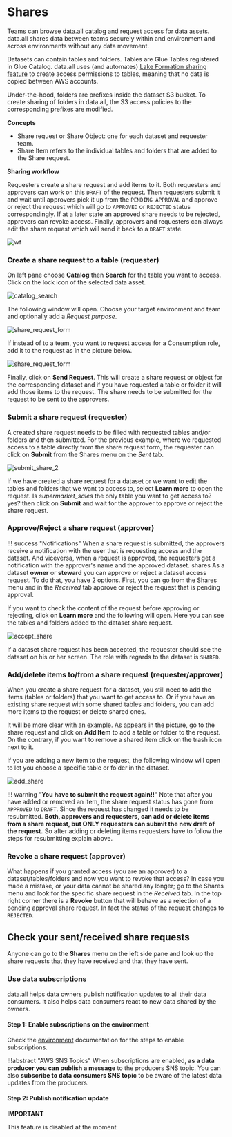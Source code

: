 # **Shares**
Teams can browse data.all catalog and request access for data assets.
data.all shares data between teams securely within and environment and across environments without any data movement.


Datasets can contain tables and folders. Tables are Glue Tables registered in Glue Catalog.
data.all uses (and automates)
<a href="https://docs.aws.amazon.com/lake-formation/latest/dg/sharing-catalog-resources.html" target="_blank">Lake Formation sharing feature</a>
to create access permissions to tables, meaning that no data is copied between  AWS accounts.

Under-the-hood, folders are prefixes inside the dataset S3 bucket. To create sharing of folders in data.all,
the S3 access policies to the corresponding prefixes are modified.

**Concepts**

- Share request or Share Object: one for each dataset and requester team.
- Share Item refers to the individual tables and folders that are added to the Share request.

**Sharing workflow**

Requesters create a share request and add items to it. Both requesters and approvers can work on this `DRAFT` of
the request. Then requesters submit it and wait until approvers pick it up from the `PENDING APPROVAL` and approve or
reject the request which will go to `APPROVED` or `REJECTED` status correspondingly. If at a later state an approved
share needs to be rejected, approvers can revoke access. Finally, approvers and requesters can always edit the share
request which will send it back to a `DRAFT` state.


![wf](pictures/shares/share_wf.png#zoom#shadow)

### **Create a share request to a table (requester)**

On left pane choose **Catalog** then **Search** for the table you want to access. Click on the lock icon of the selected
data asset.

![catalog_search](pictures/shares/shares_1.png#zoom#shadow)

The following window will open. Choose your target environment and team and optionally add a *Request purpose*.

![share_request_form](pictures/shares/share_2_1.png#zoom#shadow)

If instead of to a team, you want to request access for a Consumption role, add it to the request as in the picture below.

![share_request_form](pictures/shares/share_2_2.png#zoom#shadow)

Finally,
click on **Send Request**. This will create a share request or object for the corresponding dataset
and if you have requested a table or folder
it will add those items to the request. The share needs to be submitted for the request to be sent to the approvers.

### **Submit a share request (requester)**
A created share request needs to be filled with requested tables and/or folders and then submitted. For the previous
example, where we requested access to a table directly from the share request form, the requester can click on
**Submit** from the Shares menu on the *Sent* tab.

![submit_share_2](pictures/shares/shares_3.png#zoom#shadow)

If we have created a share request for a dataset or we want to edit the tables and folders that we want to access to,
select **Learn more** to open the request. Is *supermarket_sales* the only table you want to get access to? yes?
then click on **Submit** and wait for the approver to approve or reject the share request.


### **Approve/Reject a share request (approver)**
!!! success "Notifications"
    When a share request is submitted, the approvers receive a notification with the user that is requesting access
    and the dataset. And viceversa, when a request is approved, the requesters get a notification with the
    approver's name and the approved dataset.
shares
As a dataset **owner** or **steward** you can approve or reject a dataset access request. To do that, you have 2 options.
First, you can go from the Shares menu and in the *Received* tab approve or reject the request that is pending approval.

If you want to check the content of the request before approving or rejecting, click on **Learn more** and the
following will open. Here you can see the tables and folders added to the dataset share request.

![accept_share](pictures/shares/shares_5.png#zoom#shadow)

If a dataset share request has been accepted, the requester should see the dataset on his or her screen. The role with
regards to the dataset is `SHARED`.


### **Add/delete items to/from a share request (requester/approver)**
When you create a share request for a dataset, you still need to add the items (tables or folders) that you want to
get access to. Or if you have an existing share request with some shared tables and folders, you can add more items
to the request or delete shared ones.

It will be more clear with an example. As appears in the picture, go to the share request and click on **Add Item**
to add a table or folder to the request. On the contrary, if you want to remove a shared item click on the trash icon
next to it.


If you are adding a new item to the request, the following window will open to let you choose a specific table
or folder in the dataset.

![add_share](pictures/shares/shares_6.png#zoom#shadow)

!!! warning "**You have to submit the request again!!**"
    Note that after you have added or removed an item, the share request status has gone from `APPROVED` to `DRAFT`.
    Since the request has changed it needs to be resubmitted. **Both, approvers and requesters, can add or delete items
    from a share request, but ONLY requesters can submit the new draft of the request.** So after adding or deleting
    items requesters have to follow the steps for resubmitting explain above.



### **Revoke a share request (approver)**
What happens if you granted access (you are an approver)
to a dataset/tables/folders and now you want to revoke that access? In case you made
a mistake, or your data cannot be shared any longer; go to the Shares menu and look for the specific share request
in the *Received* tab. In the top right corner there is a **Revoke** button that will behave as a rejection of a
pending approval share request. In fact the status of the request changes to `REJECTED`.


## **Check your sent/received share requests**
Anyone can go to the **Shares** menu on the left side pane and look up the share requests that they have received
and that they have sent.


### **Use data subscriptions**
data.all helps data owners publish notification updates to all their data consumers.
It also helps data consumers react to new data shared by the owners.

#### Step 1: Enable subscriptions on the environment

Check the <a href="environments.html">environment</a> documentation for the steps to enable subscriptions.

!!!abstract "AWS SNS Topics"
    When subscriptions are enabled, **as a data producer you can publish a message** to the producers SNS topic.
    You can also **subscribe to data consumers SNS topic** to be aware of the latest data updates from the producers.

#### Step 2: Publish notification update
**IMPORTANT**

This feature is disabled at the moment

